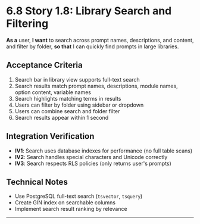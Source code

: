 # 6.8 Story 1.8: Library Search and Filtering

**As a** user,
**I want** to search across prompt names, descriptions, and content, and filter by folder,
**so that** I can quickly find prompts in large libraries.

## Acceptance Criteria

1. Search bar in library view supports full-text search
2. Search results match prompt names, descriptions, module names, option content, variable names
3. Search highlights matching terms in results
4. Users can filter by folder using sidebar or dropdown
5. Users can combine search and folder filter
6. Search results appear within 1 second

## Integration Verification

- **IV1**: Search uses database indexes for performance (no full table scans)
- **IV2**: Search handles special characters and Unicode correctly
- **IV3**: Search respects RLS policies (only returns user's prompts)

## Technical Notes

- Use PostgreSQL full-text search (`tsvector`, `tsquery`)
- Create GIN index on searchable columns
- Implement search result ranking by relevance

---
